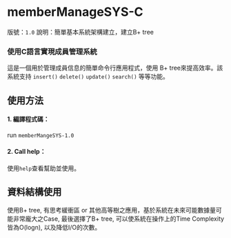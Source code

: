 # memberManageSYS-C

版號：`1.0`
說明：簡單基本系統架構建立，建立B+ tree 

### 使用C語言實現成員管理系統
這是一個用於管理成員信息的簡單命令行應用程式，使用 B+ tree來提高效率。該系統支持
`insert()`
`delete()`
`update()`
`search()`
等等功能。


## 使用方法
#### 1. 編譯程式碼：
run `memberMangeSYS-1.0`
#### 2. Call help：
使用`help`查看幫助並使用。

## 資料結構使用
使用B+ tree, 有思考緩衝區 or 其他高等樹之應用，基於系統在未來可能數據量可能非常龐大之Case,
最後選擇了B+ tree, 可以使系統在操作上的Time Complexity皆為O(logn), 以及降低I/O的次數。

